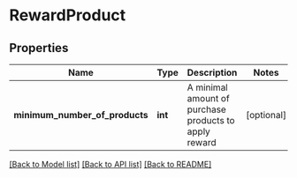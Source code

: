 # RewardProduct

## Properties
Name | Type | Description | Notes
------------ | ------------- | ------------- | -------------
**minimum_number_of_products** | **int** | A minimal amount of purchase products to apply reward | [optional] 

[[Back to Model list]](../../README.md#documentation-for-models) [[Back to API list]](../../README.md#documentation-for-api-endpoints) [[Back to README]](../../README.md)

